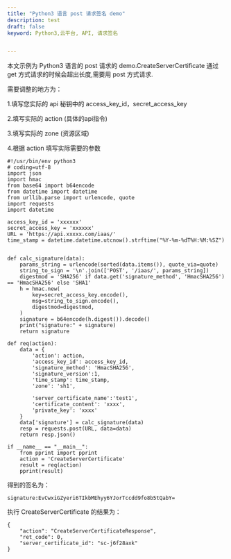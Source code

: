 ```yaml
---
title: "Python3 语言 post 请求签名 demo"
description: test
draft: false
keyword: Python3,云平台, API, 请求签名


---
```


本文示例为 Python3 语言的 post 请求的 demo.CreateServerCertificate 通过 get 方式请求的时候会超出长度,需要用 post 方式请求.

需要调整的地方为：

1.填写您实际的 api 秘钥中的 access_key_id，secret_access_key

2.填写实际的 action (具体的api指令)

3.填写实际的 zone (资源区域)

4.根据 action 填写实际需要的参数

```
#!/usr/bin/env python3
# coding=utf-8
import json
import hmac
from base64 import b64encode
from datetime import datetime
from urllib.parse import urlencode, quote
import requests
import datetime

access_key_id = 'xxxxxx'
secret_access_key = 'xxxxxx'
URL = 'https://api.xxxxx.com/iaas/'
time_stamp = datetime.datetime.utcnow().strftime("%Y-%m-%dT%H:%M:%SZ")


def calc_signature(data):
    params_string = urlencode(sorted(data.items()), quote_via=quote)
    string_to_sign = '\n'.join(['POST', '/iaas/', params_string])
    digestmod = 'SHA256' if data.get('signature_method', 'HmacSHA256') == 'HmacSHA256' else 'SHA1'
    h = hmac.new(
        key=secret_access_key.encode(),
        msg=string_to_sign.encode(),
        digestmod=digestmod,
    )
    signature = b64encode(h.digest()).decode()
    print("signature:" + signature)
    return signature

def req(action):
    data = {
        'action': action,
        'access_key_id': access_key_id,
        'signature_method': 'HmacSHA256',
        'signature_version':1,
        'time_stamp': time_stamp,
        'zone': 'sh1',
        
        'server_certificate_name':'test1',
        'certificate_content': 'xxxx',
        'private_key': 'xxxx'
    }
    data['signature'] = calc_signature(data)
    resp = requests.post(URL, data=data)
    return resp.json()

if __name__ == "__main__":
    from pprint import pprint
    action = 'CreateServerCertificate'
    result = req(action)
    pprint(result)

```

得到的签名为：

```
signature:EvCwxiGZyeri6TIkbMEhyy6YJorTccdd9fo8b5tQabY=
```

执行 CreateServerCertificate 的结果为：

```
{
    "action": "CreateServerCertificateResponse", 
    "ret_code": 0, 
    "server_certificate_id": "sc-j6f28axk"
}
```

